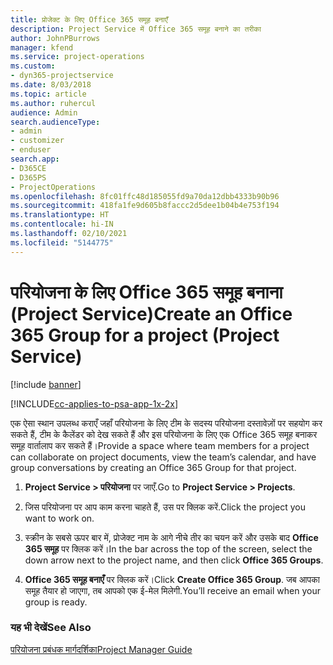 ```yaml
---
title: प्रोजेक्ट के लिए Office 365 समूह बनाएँ
description: Project Service में Office 365 समूह बनाने का तरीका
author: JohnPBurrows
manager: kfend
ms.service: project-operations
ms.custom:
- dyn365-projectservice
ms.date: 8/03/2018
ms.topic: article
ms.author: ruhercul
audience: Admin
search.audienceType:
- admin
- customizer
- enduser
search.app:
- D365CE
- D365PS
- ProjectOperations
ms.openlocfilehash: 8fc01ffc48d185055fd9a70da12dbb4333b90b96
ms.sourcegitcommit: 418fa1fe9d605b8faccc2d5dee1b04b4e753f194
ms.translationtype: HT
ms.contentlocale: hi-IN
ms.lasthandoff: 02/10/2021
ms.locfileid: "5144775"
---
```

# <a name="create-an-office-365-group-for-a-project-project-service"></a><span data-ttu-id="c053e-103">परियोजना के लिए Office 365 समूह बनाना (Project Service)</span><span class="sxs-lookup"><span data-stu-id="c053e-103">Create an Office 365 Group for a project (Project Service)</span></span>

[!include [banner](../includes/psa-now-project-operations.md)]

[!INCLUDE[cc-applies-to-psa-app-1x-2x](../includes/cc-applies-to-psa-app-1x-2x.md)]

<span data-ttu-id="c053e-104">एक ऐसा स्थान उपलब्ध कराएँ जहाँ परियोजना के लिए टीम के सदस्य परियोजना दस्तावेज़ों पर सहयोग कर सकते हैं, टीम के कैलेंडर को देख सकते हैं और इस परियोजना के लिए एक Office 365 समूह बनाकर समूह वार्तालाप कर सकते हैं।</span><span class="sxs-lookup"><span data-stu-id="c053e-104">Provide a space where team members for a project can collaborate on project documents, view the team’s calendar, and have group conversations by creating an Office 365 Group for that project.</span></span>  
  
1.  <span data-ttu-id="c053e-105">**Project Service > परियोजना** पर जाएँ.</span><span class="sxs-lookup"><span data-stu-id="c053e-105">Go to **Project Service > Projects**.</span></span>  
  
2.  <span data-ttu-id="c053e-106">जिस परियोजना पर आप काम करना चाहते हैं, उस पर क्लिक करें.</span><span class="sxs-lookup"><span data-stu-id="c053e-106">Click the project you want to work on.</span></span>  
  
3.  <span data-ttu-id="c053e-107">स्क्रीन के सबसे ऊपर बार में, प्रोजेक्ट नाम के आगे नीचे तीर का चयन करें और उसके बाद **Office 365 समूह** पर क्लिक करें।</span><span class="sxs-lookup"><span data-stu-id="c053e-107">In the bar across the top of the screen, select the down arrow next to the project name, and then click **Office 365 Groups**.</span></span>  
  
4.  <span data-ttu-id="c053e-108">**Office 365 समूह बनाएँ** पर क्लिक करें।</span><span class="sxs-lookup"><span data-stu-id="c053e-108">Click **Create Office 365 Group**.</span></span> <span data-ttu-id="c053e-109">जब आपका समूह तैयार हो जाएगा, तब आपको एक ई-मेल मिलेगी.</span><span class="sxs-lookup"><span data-stu-id="c053e-109">You’ll receive an email when your group is ready.</span></span>  
  
### <a name="see-also"></a><span data-ttu-id="c053e-110">यह भी देखें</span><span class="sxs-lookup"><span data-stu-id="c053e-110">See Also</span></span>  
 [<span data-ttu-id="c053e-111">परियोजना प्रबंधक मार्गदर्शिका</span><span class="sxs-lookup"><span data-stu-id="c053e-111">Project Manager Guide</span></span>](../psa/project-manager-guide.md)
